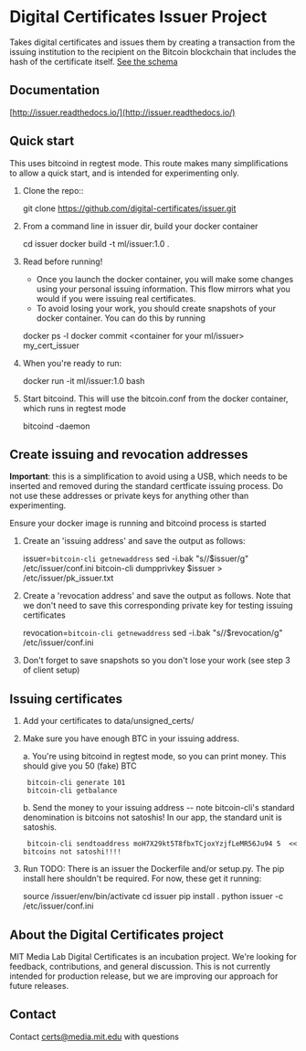 Digital Certificates Issuer Project
===================================

Takes digital certificates and issues them by creating a transaction from the issuing institution to the recipient
on the Bitcoin blockchain that includes the hash of the certificate itself. [See the schema](https://github.com/digital-certificates/schema)

Documentation
-------------

[http://issuer.readthedocs.io/](http://issuer.readthedocs.io/)

Quick start
-----------

This uses bitcoind in regtest mode. This route makes many simplifications to allow a quick start, and is intended for
experimenting only.


1. Clone the repo::

    git clone https://github.com/digital-certificates/issuer.git


2. From a command line in issuer dir, build your docker container

    cd issuer
    docker build -t ml/issuer:1.0 .

3. Read before running!

    - Once you launch the docker container, you will make some changes using your personal issuing information. This flow
    mirrors what you would if you were issuing real certificates.
    - To avoid losing your work, you should create snapshots of your docker container. You can do this by running

    docker ps -l
    docker commit <container for your ml/issuer> my_cert_issuer

4. When you're ready to run:

    docker run -it ml/issuer:1.0 bash

5. Start bitcoind. This will use the bitcoin.conf from the docker container, which runs in regtest mode

    bitcoind -daemon

Create issuing and revocation addresses
---------------------------------------

__Important__: this is a simplification to avoid using a USB, which needs to be inserted and removed during the
standard certficate issuing process. Do not use these addresses or private keys for anything other than experimenting.

Ensure your docker image is running and bitcoind process is started

1. Create an 'issuing address' and save the output as follows:

    issuer=`bitcoin-cli getnewaddress`
    sed -i.bak "s/<issuing-address>/$issuer/g" /etc/issuer/conf.ini
    bitcoin-cli dumpprivkey $issuer > /etc/issuer/pk_issuer.txt

2. Create a 'revocation address' and save the output as follows. Note that we don't need to save this
corresponding private key for testing issuing certificates

    revocation=`bitcoin-cli getnewaddress`
    sed -i.bak "s/<revocation-address>/$revocation/g" /etc/issuer/conf.ini

3. Don't forget to save snapshots so you don't lose your work (see step 3 of client setup)

Issuing certificates
--------------------

1. Add your certificates to data/unsigned_certs/

2. Make sure you have enough BTC in your issuing address.

    a. You're using bitcoind in regtest mode, so you can print money. This should give you 50 (fake) BTC

        bitcoin-cli generate 101
        bitcoin-cli getbalance

    b. Send the money to your issuing address -- note bitcoin-cli's standard denomination is bitcoins not satoshis! In our
    app, the standard unit is satoshis.

        bitcoin-cli sendtoaddress moH7X29kt5T8fbxTCjoxYzjfLeMR56Ju94 5  << bitcoins not satoshi!!!!


3. Run
TODO: There is an issuer the Dockerfile and/or setup.py. The pip install here shouldn't be required.
For now, these get it running:

    source /issuer/env/bin/activate
    cd issuer
    pip install .
    python issuer -c /etc/issuer/conf.ini


About the Digital Certificates project
--------------------------------------

MIT Media Lab Digital Certificates is an incubation project. We're looking for feedback, contributions, and general
discussion. This is not currently intended for production release, but we are improving our approach for future releases.


Contact
-------

Contact [certs@media.mit.edu](mailto:certs@media.mit.edu) with questions

